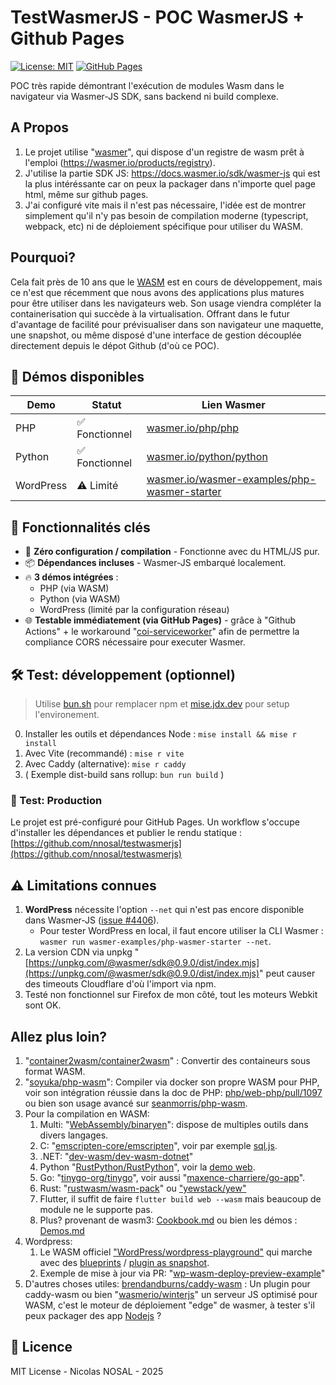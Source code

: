 # TestWasmerJS - POC WasmerJS + Github Pages

[![License: MIT](https://img.shields.io/badge/License-MIT-green.svg)](LICENSE)
[![GitHub Pages](https://img.shields.io/badge/GitHub%20Pages-Live-blue.svg)](https://nnosal.github.io/testwasmerjs/)

POC très rapide démontrant l'exécution de modules Wasm dans le navigateur via Wasmer-JS SDK, sans backend ni build complexe.

## A Propos

1. Le projet utilise "[wasmer](https://github.com/wasmerio/wasmer)", qui dispose d'un registre de wasm prêt à l'emploi (https://wasmer.io/products/registry).
2. J'utilise la partie SDK JS: https://docs.wasmer.io/sdk/wasmer-js qui est la plus intéréssante car on peux la packager dans n'importe quel page html, même sur github pages.
3. J'ai configuré vite mais il n'est pas nécessaire, l'idée est de montrer simplement qu'il n'y pas besoin de compilation moderne (typescript, webpack, etc) ni de déploiement spécifique pour utiliser du WASM. 

## Pourquoi?

Cela fait près de 10 ans que le [WASM](https://en.wikipedia.org/wiki/WebAssembly) est en cours de développement, mais ce n'est que récemment que nous avons des applications plus matures pour être utiliser dans les navigateurs web. Son usage viendra compléter la containerisation qui succède à la virtualisation. Offrant dans le futur d'avantage de facilité pour prévisualiser dans son navigateur une maquette, une snapshot, ou même disposé d'une interface de gestion découplée directement depuis le dépot Github (d'où ce POC).

## 🧩 Démos disponibles

| Demo | Statut | Lien Wasmer |
| --- | --- | --- |
| PHP | ✅ Fonctionnel | [wasmer.io/php/php](https://wasmer.io/php/php) |
| Python | ✅ Fonctionnel | [wasmer.io/python/python](https://wasmer.io/python/python) |
| WordPress | ⚠️ Limité | [wasmer.io/wasmer-examples/php-wasmer-starter](https://wasmer.io/wasmer-examples/php-wasmer-starter) |

## 🌟 Fonctionnalités clés

- 🚀 **Zéro configuration / compilation** - Fonctionne avec du HTML/JS pur.
- 📦 **Dépendances incluses** - Wasmer-JS embarqué localement.
- 🔥 **3 démos intégrées** :
  - PHP (via WASM)
  - Python (via WASM)
  - WordPress (limité par la configuration réseau)
- 🌐 **Testable immédiatement (via GitHub Pages)** - grâce à "Github Actions" + le workaround "[coi-serviceworker](https://github.com/gzuidhof/coi-serviceworker)" afin de permettre la compliance CORS nécessaire pour executer Wasmer.

## 🛠 Test: développement (optionnel)

> Utilise [bun.sh](https://bun.sh) pour remplacer npm et [mise.jdx.dev](https://mise.jdx.dev/) pour setup l'environement.

0. Installer les outils et dépendances Node : `mise install && mise r install`
1. Avec Vite (recommandé) : `mise r vite`
2. Avec Caddy (alternative): `mise r caddy`
3. ( Exemple dist-build sans rollup: `bun run build` )

### 🚀 Test: Production

Le projet est pré-configuré pour GitHub Pages. Un workflow s'occupe d'installer les dépendances et publier le rendu statique : [https://github.com/nnosal/testwasmerjs](https://github.com/nnosal/testwasmerjs)

## ⚠️ Limitations connues

1. **WordPress** nécessite l'option `--net` qui n'est pas encore disponible dans Wasmer-JS ([issue #4406](https://github.com/wasmerio/wasmer/issues/4406)). 
   - Pour tester WordPress en local, il faut encore utiliser la CLI Wasmer : `wasmer run wasmer-examples/php-wasmer-starter --net`.
2. La version CDN via unpkg "[https://unpkg.com/@wasmer/sdk@0.9.0/dist/index.mjs](https://unpkg.com/@wasmer/sdk@0.9.0/dist/index.mjs)" peut causer des timeouts Cloudflare d'où l'import via npm.
3. Testé non fonctionnel sur Firefox de mon côté, tout les moteurs Webkit sont OK.

## Allez plus loin?
1. "[container2wasm/container2wasm](https://github.com/container2wasm/container2wasm)" : Convertir des containeurs sous format WASM.
2. "[soyuka/php-wasm](https://github.com/soyuka/php-wasm)": Compiler via docker son propre WASM pour PHP, voir son intégration réussie dans la doc de PHP: [php/web-php/pull/1097](https://github.com/php/web-php/pull/1097) ou bien son usage avancé sur [seanmorris/php-wasm](https://github.com/seanmorris/php-wasm).
3. Pour la compilation en WASM: 
   1. Multi: "[WebAssembly/binaryen](https://github.com/WebAssembly/binaryen)": dispose de multiples outils dans divers langages.
   2. C: "[emscripten-core/emscripten](https://github.com/emscripten-core/emscripten)", voir par exemple [sql.js](https://github.com/sql-js/sql.js).
   3. .NET: "[dev-wasm/dev-wasm-dotnet](https://github.com/dev-wasm/dev-wasm-dotnet)"
   4. Python "[RustPython/RustPython](https://github.com/RustPython/RustPython)", voir la [demo web](https://rustpython.github.io/demo/).
   5. Go: "[tinygo-org/tinygo](https://github.com/tinygo-org/tinygo)", voir aussi "[maxence-charriere/go-app](https://github.com/maxence-charriere/go-app)".
   6. Rust: "[rustwasm/wasm-pack](https://github.com/rustwasm/wasm-pack)" ou ["yewstack/yew"](https://github.com/yewstack/yew)
   7. Flutter, il suffit de faire `flutter build web --wasm` mais beaucoup de module ne le supporte pas.
   8. Plus? provenant de wasm3: [Cookbook.md](https://github.com/wasm3/wasm3/blob/main/docs/Cookbook.md) ou bien les démos : [Demos.md](https://github.com/wasm3/wasm3/blob/main/docs/Demos.md)
4. Wordpress: 
   1. Le WASM officiel ["WordPress/wordpress-playground"](https://github.com/WordPress/wordpress-playground) qui marche avec des [blueprints](https://github.com/akirk/playground-step-library) / [plugin as snapshot](https://github.com/ProgressPlanner/blueprint-builder).
   2. Exemple de mise à jour via PR: "[wp-wasm-deploy-preview-example](https://github.com/fabiankaegy/wp-wasm-deploy-preview-example)"
5. D'autres choses utiles: [brendandburns/caddy-wasm](https://github.com/brendandburns/caddy-wasm) : Un plugin pour caddy-wasm ou bien "[wasmerio/winterjs](https://github.com/wasmerio/winterjs)" un serveur JS optimisé pour WASM, c'est le moteur de déploiement "edge" de wasmer, à tester s'il peux packager des app <u>Nodejs</u> ?

## 📜 Licence

MIT License - Nicolas NOSAL - 2025


